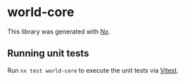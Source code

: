 # world-core

This library was generated with [Nx](https://nx.dev).

## Running unit tests

Run `nx test world-core` to execute the unit tests via [Vitest](https://vitest.dev/).
